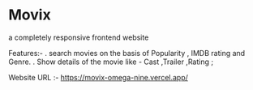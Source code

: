 # Movix
a completely responsive frontend website 

Features:-
 . search movies on the basis of Popularity , IMDB rating and  Genre.
 . Show details of the movie like - Cast ,Trailer ,Rating ;

  Website URL :- https://movix-omega-nine.vercel.app/
 
 

